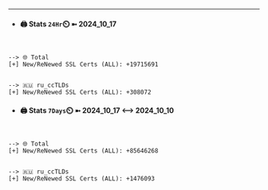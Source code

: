 

---
- #### 🖨️ **Stats** `24Hr`⏲️ ➼ 2024_10_17
```console


--> 🌐 Total
[+] New/ReNewed SSL Certs (ALL): +19715691


--> 🇷🇺 ru_ccTLDs
[+] New/ReNewed SSL Certs (ALL): +308072

```

- #### 🖨️ **Stats** `7Days`⏲️ ➼ 2024_10_17 <--> 2024_10_10
```console


--> 🌐 Total
[+] New/ReNewed SSL Certs (ALL): +85646268


--> 🇷🇺 ru_ccTLDs
[+] New/ReNewed SSL Certs (ALL): +1476093

```

